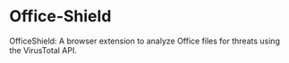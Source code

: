 # Office-Shield
OfficeShield: A browser extension to analyze Office files for threats using the VirusTotal API.
